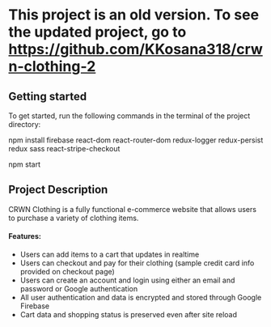 # This project is an old version. To see the updated project, go to https://github.com/KKosana318/crwn-clothing-2

## Getting started
To get started, run the following commands in the terminal of the project directory:

npm install firebase react-dom react-router-dom redux-logger redux-persist redux sass react-stripe-checkout

npm start

## Project Description
CRWN Clothing is a fully functional e-commerce website that allows users to purchase a variety of clothing items. 

#### Features:
- Users can add items to a cart that updates in realtime
- Users can checkout and pay for their clothing (sample credit card info provided on checkout page)
- Users can create an account and login using either an email and password or Google authentication
- All user authentication and data is encrypted and stored through Google Firebase
- Cart data and shopping status is preserved even after site reload

